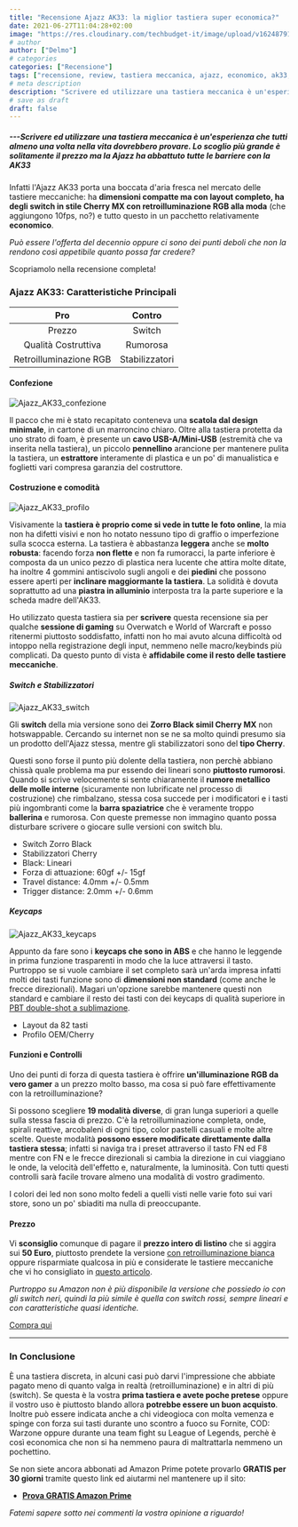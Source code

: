 ```yaml
---
title: "Recensione Ajazz AK33: la miglior tastiera super economica?"
date: 2021-06-27T11:04:28+02:00
image: "https://res.cloudinary.com/techbudget-it/image/upload/v1624879161/Ajazz%20AK33/Ajazz_AK33.jpg"
# author
author: ["Delmo"]
# categories
categories: ["Recensione"]
tags: ["recensione, review, tastiera meccanica, ajazz, economico, ak33, switch, zorro black, cherry mx, gaming"]
# meta description
description: "Scrivere ed utilizzare una tastiera meccanica è un'esperienza che tutti almeno una volta nella vita dovrebbero67 provare. Lo scoglio più grande è solitamente il prezzo ma la Ajazz ha abbattuto tutte le barriere con la AK33"
# save as draft
draft: false
---
```


##### ---Scrivere ed utilizzare una tastiera meccanica è un'esperienza che tutti almeno una volta nella vita dovrebbero provare. Lo scoglio più grande è solitamente il prezzo ma la Ajazz ha abbattuto tutte le barriere con la AK33

Infatti l'Ajazz AK33 porta una boccata d'aria fresca nel mercato delle tastiere meccaniche: ha **dimensioni compatte ma con layout completo, ha degli switch in stile Cherry MX con retroilluminazione RGB alla moda** (che aggiungono 10fps, no?) e tutto questo in un pacchetto relativamente **economico**.

*Può essere l'offerta del decennio oppure ci sono dei punti deboli che non la rendono così appetibile quanto possa far credere?*

Scopriamolo nella recensione completa!

### Ajazz AK33: Caratteristiche Principali

|           Pro          |                       Contro                       |
|:-------------------------:|:----------------------------------------------------:|
|  Prezzo      | Switch |
|  Qualità Costruttiva   |   Rumorosa  |
|  Retroilluminazione RGB  |   Stabilizzatori |

#### Confezione

![Ajazz_AK33_confezione](https://res.cloudinary.com/techbudget-it/image/upload/v1624879157/Ajazz%20AK33/Ajazz_AK33_confezione.jpg)

Il pacco che mi è stato recapitato conteneva una **scatola dal design minimale**, in cartone di un marroncino chiaro. Oltre alla tastiera protetta da uno strato di foam, è presente un **cavo USB-A/Mini-USB** (estremità che va inserita nella tastiera), un piccolo **pennellino** arancione per mantenere pulita la tastiera, un **estrattore** interamente di plastica e un po' di manualistica e foglietti vari compresa garanzia del costruttore.

#### Costruzione e comodità

![Ajazz_AK33_profilo](https://res.cloudinary.com/techbudget-it/image/upload/v1624879157/Ajazz%20AK33/Ajazz_AK33_profilo.jpg)

Visivamente la **tastiera è proprio come si vede in tutte le foto online**, la mia non ha difetti visivi e non ho notato nessuno tipo di graffio o imperfezione sulla scocca esterna. La tastiera è abbastanza **leggera** anche se **molto robusta**: facendo forza **non flette** e non fa rumoracci, la parte inferiore è composta da un unico pezzo di plastica nera lucente che attira molte ditate, ha inoltre 4 gommini antiscivolo sugli angoli e dei **piedini** che possono essere aperti per **inclinare maggiormante la tastiera**. La solidità è dovuta soprattutto ad una **piastra in alluminio** interposta tra la parte superiore e la scheda madre dell'AK33.

Ho utilizzato questa tastiera sia per **scrivere** questa recensione sia per qualche **sessione di gaming** su Overwatch e World of Warcraft e posso ritenermi piuttosto soddisfatto, infatti non ho mai avuto alcuna difficoltà od intoppo nella registrazione degli input, nemmeno nelle macro/keybinds più complicati. Da questo punto di vista è **affidabile come il resto delle tastiere meccaniche**.

##### Switch e Stabilizzatori

![Ajazz_AK33_switch](https://res.cloudinary.com/techbudget-it/image/upload/v1624879157/Ajazz%20AK33/Ajazz_AK33_switch.jpg)

Gli **switch** della mia versione sono dei **Zorro Black simil Cherry MX** non hotswappable. Cercando su internet non se ne sa molto quindi presumo sia un prodotto dell'Ajazz stessa, mentre gli stabilizzatori sono del **tipo Cherry**.

Questi sono forse il punto più dolente della tastiera, non perchè abbiano chissà quale problema ma pur essendo dei lineari sono **piuttosto rumorosi**. Quando si scrive velocemente si sente chiaramente il **rumore metallico delle molle interne** (sicuramente non lubrificate nel processo di costruzione) che rimbalzano, stessa cosa succede per i modificatori e i tasti più ingombranti come la **barra spaziatrice** che è veramente troppo **ballerina** e rumorosa.
Con queste premesse non immagino quanto possa disturbare scrivere o giocare sulle versioni con switch blu.

- Switch Zorro Black
- Stabilizzatori Cherry
- Black: Lineari
- Forza di attuazione: 60gf +/- 15gf
- Travel distance: 4.0mm +/- 0.5mm
- Trigger distance: 2.0mm +/- 0.6mm

##### Keycaps

![Ajazz_AK33_keycaps](https://res.cloudinary.com/techbudget-it/image/upload/v1624879157/Ajazz%20AK33/Ajazz_AK33_keycaps.jpg)

Appunto da fare sono i **keycaps che sono in ABS** e che hanno le leggende in prima funzione trasparenti in modo che la luce attraversi il tasto. Purtroppo se si vuole cambiare il set completo sarà un'arda impresa infatti molti dei tasti funzione sono di **dimensioni non standard** (come anche le frecce direzionali).
Magari un'opzione sarebbe mantenere questi non standard e cambiare il resto dei tasti con dei keycaps di qualità superiore in [PBT double-shot a sublimazione](https://amzn.to/3x5oo7K).

- Layout da 82 tasti
- Profilo OEM/Cherry

#### Funzioni e Controlli

Uno dei punti di forza di questa tastiera è offrire **un'illuminazione RGB da vero gamer** a un prezzo molto basso, ma cosa si può fare effettivamente con la retroilluminazione?

Si possono scegliere **19 modalità diverse**, di gran lunga superiori a quelle sulla stessa fascia di prezzo. C'è la retroilluminazione completa, onde, spirali reattive, arcobaleni di ogni tipo, color pastelli casuali e molte altre scelte. Queste modalità **possono essere modificate direttamente dalla tastiera stessa**; infatti si naviga tra i preset attraverso il tasto FN ed F8 mentre con FN e le frecce direzionali si cambia la direzione in cui viaggiano le onde, la velocità dell'effetto e, naturalmente, la luminosità.
Con tutti questi controlli sarà facile trovare almeno una modalità di vostro gradimento.

I colori dei led non sono molto fedeli a quelli visti nelle varie foto sui vari store, sono un po' sbiaditi ma nulla di preoccupante.

#### Prezzo

Vi **sconsiglio** comunque di pagare il **prezzo intero di listino** che si aggira sui **50 Euro**, piuttosto prendete la versione [con retroilluminazione bianca](https://amzn.to/3qtPClQ) oppure risparmiate qualcosa in più e considerate le tastiere meccaniche che vi ho consigliato in [questo articolo](https://techbudget.it/blog/migliori-tastiere-meccaniche-economiche/).

*Purtroppo su Amazon non è più disponibile la versione che possiedo io con gli switch neri, quindi la più simile è quella con switch rossi, sempre lineari e con caratteristiche quasi identiche.*

<div class="wp-block-button is-style-outline"><a class="wp-block-button__link" href="https://amzn.to/3he55T5">Compra qui</a></div>

___

### In Conclusione

È una tastiera discreta, in alcuni casi può darvi l'impressione che abbiate pagato meno di quanto valga in realtà (retroilluminazione) e in altri di più (switch). Se questa è la vostra **prima tastiera e avete poche pretese** oppure il vostro uso è piuttosto blando allora **potrebbe essere un buon acquisto**.
Inoltre può essere indicata anche a chi videogioca con molta vemenza e spinge con forza sui tasti durante uno scontro a fuoco su Fornite, COD: Warzone oppure durante una team fight su League of Legends, perchè è così economica che non si ha nemmeno paura di maltrattarla nemmeno un pochettino.

Se non siete ancora abbonati ad Amazon Prime potete provarlo **GRATIS per 30 giorni** tramite questo link ed aiutarmi nel mantenere up il sito:

- **[Prova GRATIS Amazon Prime](https://amzn.to/3zrJKOm)**

*Fatemi sapere sotto nei commenti la vostra opinione a riguardo!*
